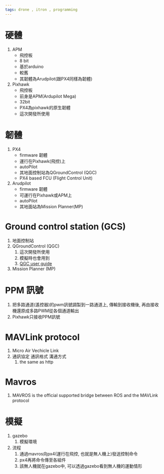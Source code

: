 ```yaml
---
tags: drone , itron , programming
---
```

# 硬體 
1. APM 
	- 飛控板
	- 8 bit
	- 基於arduino
	- 較舊 
	- 其韌體為Arudpilot(跟PX4同樣為韌體)
2. Pixhawk 
	- 飛控板
	- 前身是APM(Ardupilot Mega)
	- 32bit
	- PX4為pixhawk的原生韌體 
	- 這次開發所使用

# 韌體
1. PX4 
	- firmware 韌體
	- 運行在Pixhawk(飛控)上
	- autoPilot
	- 其地面控制站為QGroundControl (QGC)
	- PX4 based FCU (Flight Control Unit)
2. Arudpilot
	- firmware 韌體
	- 可運行在Pixhawk或APM上
	- autoPilot
	- 其地面站為Mission Planner(MP)

# Ground control station (GCS)
1.  地面控制站
2. QGroundControl (QGC)
	1. 這次開發所使用
	2. 模擬時也會用到
	3. [QGC user guide](https://docs.qgroundcontrol.com/master/en/index.html)
3. Mission Planner (MP)

# PPM 訊號
1. 把多路通道(遙控器)的pwm訊號調製到一路通道上, 傳輸到接收機後, 再由接收機還原成多路PWM從各個通道輸出
2. Pixhawk只接收PPM訊號

# MAVLink protocol
1. Micro Air Vechicle Link
2. 通訊協定 通訊格式 溝通方式 
	1. the same as http

# Mavros
1. MAVROS is the official supported bridge between ROS and the MAVLink protocol

# 模擬
1. gazebo
	1. 模擬環境
2. 流程
	1. 通過mavros向px4(運行在飛控, 也就是無人機上)發送控制命令
	2. px4再將命令傳至各組件
	3. 該無人機就在gazebo中, 可以透過gazebo看到無人機的運動情形


